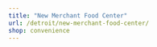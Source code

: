 ```yaml
---
title: "New Merchant Food Center"
url: /detroit/new-merchant-food-center/
shop: convenience
---
```

